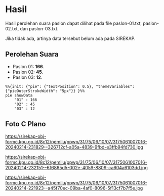 # Hasil

Hasil perolehan suara paslon dapat dilihat pada file paslon-01.txt, paslon-02.txt, dan paslon-03.txt.

Jika tidak ada, artinya data tersebut belum ada pada SIREKAP.

## Perolehan Suara

 * Paslon 01: **166**.
 * Paslon 02: **45**.
 * Paslon 03: **12**.

```mermaid
%%{init: {"pie": {"textPosition": 0.5}, "themeVariables": {"pieOuterStrokeWidth": "5px"}} }%%
pie showData
    "01" : 166
    "02" : 45
    "03" : 12
```
## Foto C Plano

https://sirekap-obj-formc.kpu.go.id/8c12/pemilu/ppwp/31/75/06/10/07/3175061007016-20240214-231829--326712cf-a05a-4839-9fbd-e3ffb94fd730.jpg

https://sirekap-obj-formc.kpu.go.id/8c12/pemilu/ppwp/31/75/06/10/07/3175061007016-20240214-232151--6f6865d5-002e-4059-8809-ca604a6103dd.jpg

https://sirekap-obj-formc.kpu.go.id/8c12/pemilu/ppwp/31/75/06/10/07/3175061007016-20240214-221923--a45f70ec-09ba-4af0-8096-5f13cf7b7f5e.jpg
